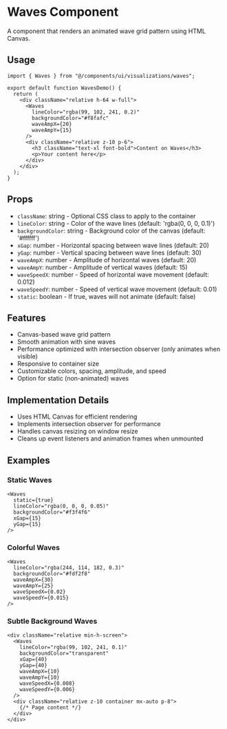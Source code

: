 # Waves Component

A component that renders an animated wave grid pattern using HTML Canvas.

## Usage

```tsx
import { Waves } from "@/components/ui/visualizations/waves";

export default function WavesDemo() {
  return (
    <div className="relative h-64 w-full">
      <Waves 
        lineColor="rgba(99, 102, 241, 0.2)" 
        backgroundColor="#f8fafc"
        waveAmpX={20}
        waveAmpY={15}
      />
      <div className="relative z-10 p-6">
        <h3 className="text-xl font-bold">Content on Waves</h3>
        <p>Your content here</p>
      </div>
    </div>
  );
}
```

## Props

- `className`: string - Optional CSS class to apply to the container
- `lineColor`: string - Color of the wave lines (default: 'rgba(0, 0, 0, 0.1)')
- `backgroundColor`: string - Background color of the canvas (default: '#ffffff')
- `xGap`: number - Horizontal spacing between wave lines (default: 20)
- `yGap`: number - Vertical spacing between wave lines (default: 30)
- `waveAmpX`: number - Amplitude of horizontal waves (default: 20)
- `waveAmpY`: number - Amplitude of vertical waves (default: 15)
- `waveSpeedX`: number - Speed of horizontal wave movement (default: 0.012)
- `waveSpeedY`: number - Speed of vertical wave movement (default: 0.01)
- `static`: boolean - If true, waves will not animate (default: false)

## Features

- Canvas-based wave grid pattern
- Smooth animation with sine waves
- Performance optimized with intersection observer (only animates when visible)
- Responsive to container size
- Customizable colors, spacing, amplitude, and speed
- Option for static (non-animated) waves

## Implementation Details

- Uses HTML Canvas for efficient rendering
- Implements intersection observer for performance
- Handles canvas resizing on window resize
- Cleans up event listeners and animation frames when unmounted

## Examples

### Static Waves

```tsx
<Waves 
  static={true}
  lineColor="rgba(0, 0, 0, 0.05)"
  backgroundColor="#f3f4f6"
  xGap={15}
  yGap={15}
/>
```

### Colorful Waves

```tsx
<Waves 
  lineColor="rgba(244, 114, 182, 0.3)"
  backgroundColor="#fdf2f8"
  waveAmpX={30}
  waveAmpY={25}
  waveSpeedX={0.02}
  waveSpeedY={0.015}
/>
```

### Subtle Background Waves

```tsx
<div className="relative min-h-screen">
  <Waves 
    lineColor="rgba(99, 102, 241, 0.1)"
    backgroundColor="transparent"
    xGap={40}
    yGap={40}
    waveAmpX={10}
    waveAmpY={10}
    waveSpeedX={0.008}
    waveSpeedY={0.006}
  />
  <div className="relative z-10 container mx-auto p-8">
    {/* Page content */}
  </div>
</div>
```